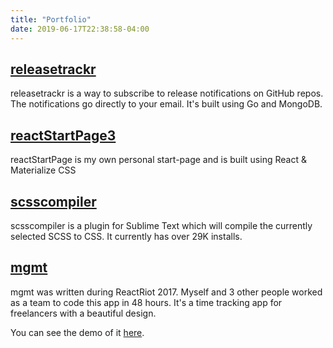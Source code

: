 ```yaml
---
title: "Portfolio"
date: 2019-06-17T22:38:58-04:00
---
```


## [releasetrackr](https://github.com/mattarnster/releasetrackr)

releasetrackr is a way to subscribe to release notifications on GitHub repos. The notifications go directly
to your email. It's built using Go and MongoDB.

## [reactStartPage3](https://github.com/mattarnster/reactStartPage3)

reactStartPage is my own personal start-page and is built using React & Materialize CSS

## [scsscompiler](https://github.com/mattarnster/scsscompiler)

scsscompiler is a plugin for Sublime Text which will compile the currently selected SCSS to CSS. It currently has over 29K installs.

## [mgmt](https://github.com/mattarnster/mgmt)

mgmt was written during ReactRiot 2017. Myself and 3 other people worked as a team to code this app in 48 hours. It's a time tracking app for freelancers with a beautiful design.

You can see the demo of it [here](https://mgmt.moonunit.space).
